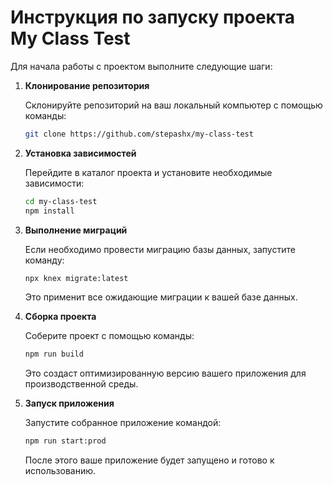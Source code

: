 # Инструкция по запуску проекта My Class Test

Для начала работы с проектом выполните следующие шаги:

1. **Клонирование репозитория**

   Склонируйте репозиторий на ваш локальный компьютер с помощью команды:

   ```sh
   git clone https://github.com/stepashx/my-class-test
   ```
   
2. **Установка зависимостей**

   Перейдите в каталог проекта и установите необходимые зависимости:

   ```sh
   cd my-class-test
   npm install
   ```
   
3. **Выполнение миграций**

   Если необходимо провести миграцию базы данных, запустите команду:

   ```sh
   npx knex migrate:latest
   ```
   
   Это применит все ожидающие миграции к вашей базе данных.

4. **Сборка проекта**

   Соберите проект с помощью команды:

   ```sh
   npm run build
   ```
   
   Это создаст оптимизированную версию вашего приложения для производственной среды.

5. **Запуск приложения**

   Запустите собранное приложение командой:

   ```sh
   npm run start:prod
   ```
   
   После этого ваше приложение будет запущено и готово к использованию.
